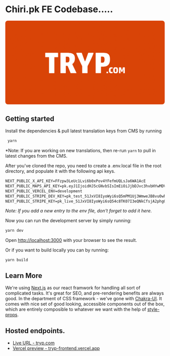 # Chiri.pk FE Codebase.....

<img src="public/preview.png" style="border-radius:8px">

## Getting started

Install the dependencies & pull latest translation keys from CMS by running

```sh
 yarn
```

\*Note: If you are working on new translations, then re-run `yarn` to pull in latest changes from the CMS.

After you've cloned the repo, you need to create a .env.local file in the root directory, and populate it with the following api keys.

```
NEXT_PUBLIC_X_API_KEY=FFzpw3LeUc1Lvi6b0xPov4YFefmUQLsJa6WA1AcE
NEXT_PUBLIC_MAPS_API_KEY=pk.eyJ1IjoidHJ5cGNvbSIsImEiOiJjbDJvc3hvbHYwMDVsM2dwY2hnODZremp3In0.x9sSLwB72H1bCHDFLSMNmg
NEXT_PUBLIC_VERCEL_ENV=development
NEXT_PUBLIC_STRIPE_DEV_KEY=pk_test_51JxVI8IyoWyi6sQ5mPM1Uj3WmweJB8vu0whK45TZ0YGrhIKn36X6Md56gPVUEZUxp5fe1VKtW6NBvbowyOPrJ1rJ00MfKcMHXe
NEXT_PUBLIC_STRIPE_KEY=pk_live_51JxVI8IyoWyi6sQ54c8TK07I3eQNkCfsjA2phgOpMakoRvQnShBTwp9z2OwM7DGJRMgJwBwGAsTPZ6LHqpJnEMbK00hH9mI1Zx
```


_Note: If you add a new entry to the env file, don't forget to add it here._

Now you can run the development server by simply running:

```sh
yarn dev
```

Open [http://localhost:3000](http://localhost:3000) with your browser to see the result.

Or if you want to build locally you can by running:

```sh
yarn build
```

## Learn More

We're using [Next.js](http://nextjs.org/) as our react framwork for handling all sort of complicated tasks. It's great for SEO, and pre-rendering benefits are always good. In the department of CSS framework - we've gone with [Chakra-UI](https://chakra-ui.com/). It comes with nice set of good looking, accessible components out of the box, which are entirely composible to whatever we want with the help of [style-props](https://chakra-ui.com/docs/features/style-props).

## Hosted endpoints.

- [Live URL - tryp.com](https://www.tryp.com/)
- [Vercel preview - tryp-frontend.vercel.app](https://tryp-frontend.vercel.app/)
